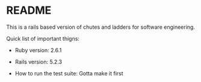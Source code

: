# README

This is a rails based version of chutes and ladders for software engineering.

Quick list of important thigns:

* Ruby version: 2.6.1

* Rails version: 5.2.3

* How to run the test suite: Gotta make it first
